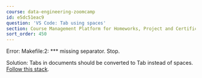 ```yaml
---
course: data-engineering-zoomcamp
id: e5dc51eac9
question: 'VS Code: Tab using spaces'
section: Course Management Platform for Homeworks, Project and Certificate
sort_order: 450
---
```


Error: Makefile:2: *** missing separator.  Stop.

Solution: Tabs in documents should be converted to Tab instead of spaces. [Follow this stack](https://stackoverflow.com/questions/36814642/visual-studio-code-convert-spaces-to-tabs).

